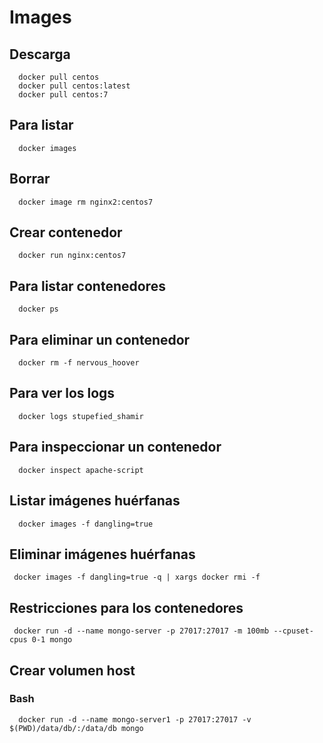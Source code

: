 # Images

## Descarga

```
  docker pull centos
  docker pull centos:latest
  docker pull centos:7
```

## Para listar

```
  docker images
```

## Borrar

```
  docker image rm nginx2:centos7
```

## Crear contenedor

```
  docker run nginx:centos7
```

## Para listar contenedores

```
  docker ps
```

## Para eliminar un contenedor

```
  docker rm -f nervous_hoover
```

## Para ver los logs

```
  docker logs stupefied_shamir
```

## Para inspeccionar un contenedor

```
  docker inspect apache-script
```

## Listar imágenes huérfanas

```
  docker images -f dangling=true
```

## Eliminar imágenes huérfanas

```
 docker images -f dangling=true -q | xargs docker rmi -f
```

## Restricciones para los contenedores

```
 docker run -d --name mongo-server -p 27017:27017 -m 100mb --cpuset-cpus 0-1 mongo
```

## Crear volumen host

### Bash

```
  docker run -d --name mongo-server1 -p 27017:27017 -v $(PWD)/data/db/:/data/db mongo
```
